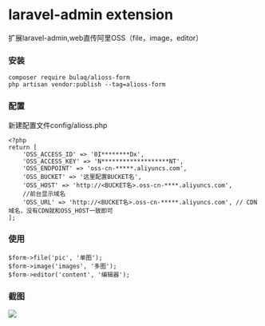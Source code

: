 laravel-admin extension
======
扩展laravel-admin,web直传阿里OSS（file，image，editor）

### 安装
```
composer require bulaq/alioss-form
php artisan vendor:publish --tag=alioss-form
```
### 配置
新建配置文件config/alioss.php
```
<?php
return [
    'OSS_ACCESS_ID' => '0I********Dx',
    'OSS_ACCESS_KEY' => 'N*******************NT',
    'OSS_ENDPOINT' => 'oss-cn-*****.aliyuncs.com',
    'OSS_BUCKET' => '这里配置BUCKET名',
    'OSS_HOST' => 'http://<BUCKET名>.oss-cn-****.aliyuncs.com',
    //前台显示域名
    'OSS_URL' => 'http://<BUCKET名>.oss-cn-*****.aliyuncs.com', // CDN域名，没有CDN就和OSS_HOST一致即可
];
```

### 使用
```
$form->file('pic', '单图');
$form->image('images', '多图');
$form->editor('content', '编辑器');
```

### 截图
![](https://github.com/airan587/alioss-form/blob/master/1.PNG?raw=true)


